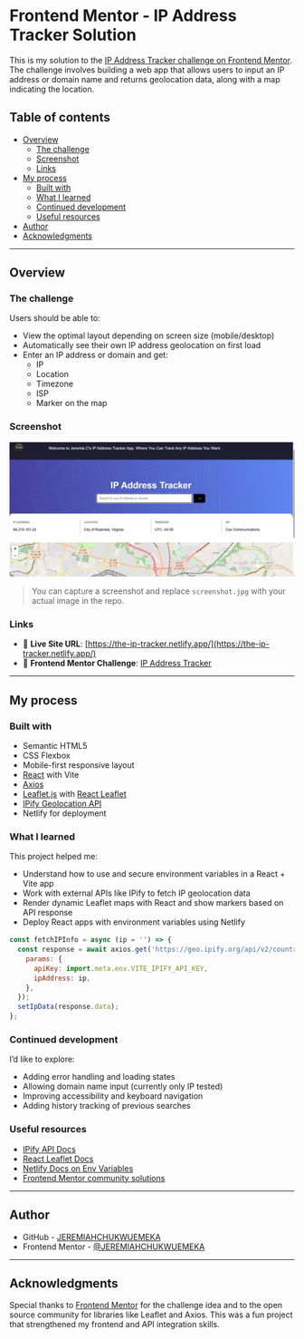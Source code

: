 # Frontend Mentor - IP Address Tracker Solution

This is my solution to the [IP Address Tracker challenge on Frontend Mentor](https://www.frontendmentor.io/challenges/ip-address-tracker-I8-0yYAH0). The challenge involves building a web app that allows users to input an IP address or domain name and returns geolocation data, along with a map indicating the location.

## Table of contents

- [Overview](#overview)
  - [The challenge](#the-challenge)
  - [Screenshot](#screenshot)
  - [Links](#links)
- [My process](#my-process)
  - [Built with](#built-with)
  - [What I learned](#what-i-learned)
  - [Continued development](#continued-development)
  - [Useful resources](#useful-resources)
- [Author](#author)
- [Acknowledgments](#acknowledgments)

---

## Overview

### The challenge

Users should be able to:

- View the optimal layout depending on screen size (mobile/desktop)
- Automatically see their own IP address geolocation on first load
- Enter an IP address or domain and get:
  - IP
  - Location
  - Timezone
  - ISP
  - Marker on the map

### Screenshot

![Screenshot of IP Tracker](./public/Screenshot%20.jpg)

> You can capture a screenshot and replace `screenshot.jpg` with your actual image in the repo.

### Links

- 🔗 **Live Site URL**: [https://the-ip-tracker.netlify.app/](https://the-ip-tracker.netlify.app/)
- 🧠 **Frontend Mentor Challenge**: [IP Address Tracker](https://www.frontendmentor.io/challenges/ip-address-tracker-I8-0yYAH0)

---

## My process

### Built with

- Semantic HTML5
- CSS Flexbox
- Mobile-first responsive layout
- [React](https://reactjs.org/) with Vite
- [Axios](https://axios-http.com/)
- [Leaflet.js](https://leafletjs.com/) with [React Leaflet](https://react-leaflet.js.org/)
- [IPify Geolocation API](https://geo.ipify.org/)
- Netlify for deployment

### What I learned

This project helped me:

- Understand how to use and secure environment variables in a React + Vite app
- Work with external APIs like IPify to fetch IP geolocation data
- Render dynamic Leaflet maps with React and show markers based on API response
- Deploy React apps with environment variables using Netlify

```js
const fetchIPInfo = async (ip = '') => {
  const response = await axios.get('https://geo.ipify.org/api/v2/country,city', {
    params: {
      apiKey: import.meta.env.VITE_IPIFY_API_KEY,
      ipAddress: ip,
    },
  });
  setIpData(response.data);
};
```

### Continued development

I’d like to explore:

- Adding error handling and loading states
- Allowing domain name input (currently only IP tested)
- Improving accessibility and keyboard navigation
- Adding history tracking of previous searches

### Useful resources

- [IPify API Docs](https://geo.ipify.org/)
- [React Leaflet Docs](https://react-leaflet.js.org/)
- [Netlify Docs on Env Variables](https://docs.netlify.com/environment-variables/overview/)
- [Frontend Mentor community solutions](https://www.frontendmentor.io/solutions)

---

## Author

- GitHub - [JEREMIAHCHUKWUEMEKA](https://github.com/JEREMIAHCHUKWUEMEKA)
- Frontend Mentor - [@JEREMIAHCHUKWUEMEKA](https://www.frontendmentor.io/profile/JEREMIAHCHUKWUEMEKA)

---

## Acknowledgments

Special thanks to [Frontend Mentor](https://www.frontendmentor.io/) for the challenge idea and to the open source community for libraries like Leaflet and Axios. This was a fun project that strengthened my frontend and API integration skills.
